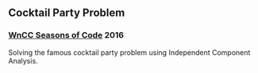 ## Cocktail Party Problem
### [WnCC Seasons of Code](http://wncc-iitb.org/soc/) 2016

Solving the famous cocktail party problem using Independent Component Analysis.
